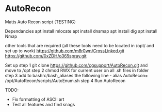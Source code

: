 # AutoRecon
Matts Auto Recon script (TESTING)

Dependancies
apt install mlocate
apt install dnsmap
apt install dig
apt install Nmap

other tools that are required (all these tools need to be located in /opt/ and set up to work) 
https://github.com/m8r0wn/CrossLinked.git
https://github.com/0xZDH/o365spray.git


Set up 
step 1 git clone https://github.com/cgsupport/AutoRecon.git and move to /opt
step 2 chmod RWX for current user on all .sh files in folder 
step 3 add to bashrc/bash_aliases the following line 
      - alias AutoRecon= /opt/AutoRecon/scripts/AutoEnum.sh
step 4 Run AutoRecon


TODO: 
- Fix formatting of ASCII art 
- Test all features and find snags 
